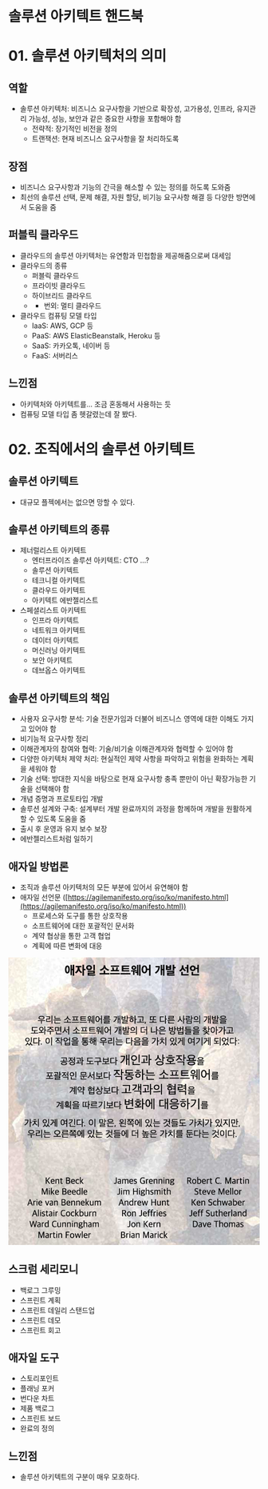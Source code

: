 # 솔루션 아키텍트 핸드북

# 01. 솔루션 아키텍처의 의미

## 역할

- 솔루션 아키텍처: 비즈니스 요구사항을 기반으로 확장성, 고가용성, 인프라, 유지관리 가능성, 성능, 보안과 같은 중요한 사항을 포함해야 함
  - 전략적: 장기적인 비전을 정의
  - 트랜잭션: 현재 비즈니스 요구사항을 잘 처리하도록

## 장점

- 비즈니스 요구사항과 기능의 간극을 해소할 수 있는 정의를 하도록 도와줌
- 최선의 솔루션 선택, 문제 해결, 자원 할당, 비기능 요구사항 해결 등 다양한 방면에서 도움을 줌

## 퍼블릭 클라우드

- 클라우드의 솔루션 아키텍처는 유연함과 민첩함을 제공해줌으로써 대세임
- 클라우드의 종류
  - 퍼블릭 클라우드
  - 프라이빗 클라우드
  - 하이브리드 클라우드
  - - 번외: 멀티 클라우드
- 클라우드 컴퓨팅 모델 타입
  - IaaS: AWS, GCP 등
  - PaaS: AWS ElasticBeanstalk, Heroku 등
  - SaaS: 카카오톡, 네이버 등
  - FaaS: 서버리스

## 느낀점

- 아키텍처와 아키텍트를… 조금 혼동해서 사용하는 듯
- 컴퓨팅 모델 타입 좀 헷갈렸는데 잘 봤다.

# 02. 조직에서의 솔루션 아키텍트

## 솔루션 아키텍트

- 대규모 플젝에서는 없으면 망할 수 있다.

## 솔루션 아키텍트의 종류

- 제너럴리스트 아키텍트
  - 엔터프라이즈 솔루션 아키텍트: CTO …?
  - 솔루션 아키텍트
  - 테크니컬 아키텍트
  - 클라우드 아키텍트
  - 아키텍트 에반젤리스트
- 스페셜리스트 아키텍트
  - 인프라 아키텍트
  - 네트워크 아키텍트
  - 데이터 아키텍트
  - 머신러닝 아키텍트
  - 보안 아키텍트
  - 데브옵스 아키텍트

## 솔루션 아키텍트의 책임

- 사용자 요구사항 분석: 기술 전문가임과 더불어 비즈니스 영역에 대한 이해도 가지고 있어야 함
- 비기능적 요구사항 정리
- 이해관계자의 참여와 협력: 기술/비기술 이해관계자와 협력할 수 있어야 함
- 다양한 아키텍처 제약 처리: 현실적인 제약 사항을 파악하고 위험을 완화하는 계획을 세워야 함
- 기술 선택: 방대한 지식을 바탕으로 현재 요구사항 충족 뿐만이 아닌 확장가능한 기술을 선택해야 함
- 개념 증명과 프로토타입 개발
- 솔루션 설계와 구축: 설계부터 개발 완료까지의 과정을 함께하며 개발을 원활하게 할 수 있도록 도움을 줌
- 출시 후 운영과 유지 보수 보장
- 에반젤리스트처럼 일하기

## 애자일 방법론

- 조직과 솔루션 아키텍처의 모든 부분에 있어서 유연해야 함
- 애자일 선언문 ([https://agilemanifesto.org/iso/ko/manifesto.html](https://agilemanifesto.org/iso/ko/manifesto.html))
  - 프로세스와 도구를 통한 상호작용
  - 소프트웨어에 대한 포괄적인 문서화
  - 계약 협상을 통한 고객 협업
  - 계획에 따른 변화에 대응

![image.png](./솔루션%20아키텍트%20핸드북/image.png)

## 스크럼 세리모니

- 백로그 그루밍
- 스프린트 계획
- 스프린트 데일리 스탠드업
- 스프린트 데모
- 스프린트 회고

## 애자일 도구

- 스토리포인트
- 플래닝 포커
- 번다운 차트
- 제품 백로그
- 스프린트 보드
- 완료의 정의

## 느낀점

- 솔루션 아키텍트의 구분이 매우 모호하다.
